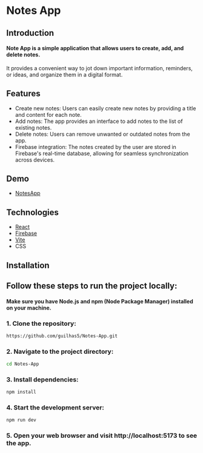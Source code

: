 # Notes App

## Introduction

#### Note App is a simple application that allows users to create, add, and delete notes. 
It provides a convenient way to jot down important information, reminders, or ideas, and organize them in a digital format.

## Features

- Create new notes: Users can easily create new notes by providing a title and content for each note.
- Add notes: The app provides an interface to add notes to the list of existing notes.
- Delete notes: Users can remove unwanted or outdated notes from the app.
- Firebase integration: The notes created by the user are stored in Firebase's real-time database, allowing for seamless synchronization across devices.


## Demo
 * [NotesApp](https://notes-1app.netlify.app)
 
## Technologies 
* [React](https://react.dev/)
* [Firebase](https://firebase.google.com/docs)
* [Vite](https://vitejs.dev/guide/)
* CSS


## Installation

## Follow these steps to run the project locally:
#### Make sure you have Node.js and npm (Node Package Manager) installed on your machine.

### 1. Clone the repository:

   ```bash
https://github.com/guilhas5/Notes-App.git
```
### 2. Navigate to the project directory:
   ```bash
  cd Notes-App
```
### 3. Install dependencies:
```bash
npm install
```
### 4. Start the development server:
```bash
npm run dev
```
### 5. Open your web browser and visit http://localhost:5173 to see the app.







